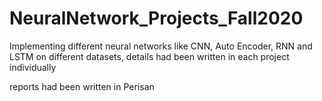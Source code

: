 # NeuralNetwork_Projects_Fall2020

Implementing different neural networks like CNN, Auto Encoder, RNN and LSTM on different datasets, details had been written in each project individually

reports had been written in Perisan
